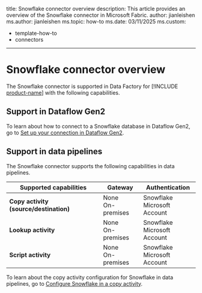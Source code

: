 title: Snowflake connector overview
description: This article provides an overview of the Snowflake connector in Microsoft Fabric.
author: jianleishen
ms.author: jianleishen
ms.topic: how-to
ms.date: 03/11/2025
ms.custom:
  - template-how-to
  - connectors
---

# Snowflake connector overview

The Snowflake connector is supported in Data Factory for [!INCLUDE [product-name](../includes/product-name.md)] with the following capabilities.

## Support in Dataflow Gen2

To learn about how to connect to a Snowflake database in Dataflow Gen2, go to [Set up your connection in Dataflow Gen2](connector-snowflake.md#set-up-your-connection-in-dataflow-gen2).

## Support in data pipelines

The Snowflake connector supports the following capabilities in data pipelines.

| Supported capabilities | Gateway | Authentication |
| --- | --- | ---|
| **Copy activity (source/destination)** | None <br> On-premises | Snowflake <br> Microsoft Account  |
| **Lookup activity** | None <br> On-premises | Snowflake <br> Microsoft Account |
| **Script activity** | None <br> On-premises | Snowflake <br> Microsoft Account |

To learn about the copy activity configuration for Snowflake in data pipelines, go to [Configure Snowflake in a copy activity](connector-snowflake-copy-activity.md).
